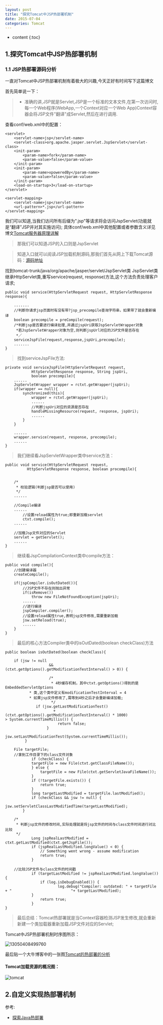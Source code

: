 ```yaml
---
layout: post
title: "探究Tomcat中JSP热部署机制"
date: 2015-07-04
categories: Tomcat
---
```


* content
{:toc}

## 1.探究Tomcat中JSP热部署机制

### 1.1 JSP热部署源码分析

一直对Tomcat中JSP热部署机制有着极大的兴趣,今天正好有时间写下这篇博文

首先简单说一下：

> * 准确的讲,JSP就是Servlet,JSP是一个标准的文本文件,在第一次访问时,每一个Web程序(WebApp,一个Context对应一个Web App)Context容器会将JSP文件"翻译"成Servlet,然后在进行调用.

查看conf/web.xml中的配置：

	<servlet>
		<servlet-name>jsp</servlet-name>
		<servlet-class>org.apache.jasper.servlet.JspServlet</servlet-class>
		<init-param>
			<param-name>fork</param-name>
			<param-value>false</param-value>
		</init-param>
		<init-param>
			<param-name>xpoweredBy</param-name>
			<param-value>false</param-value>
		</init-param>
		<load-on-startup>3</load-on-startup>
	</servlet>
	
	<servlet-mapping>
		<servlet-name>jsp</servlet-name>
		<url-pattern>*.jsp</url-pattern>
	</servlet-mapping>

我们可以知道,当我们访问所有后缀为".jsp"等请求将会访问JspServlet(功能就是“翻译”JSP并对其实施访问);
具体conf/web.xml中其他配置或者参数含义详见博文[Tomcat服务器原理详解](http://www.cnblogs.com/mo-wang/p/3705147.html)

> 那我们可以知道JSP的入口则是JspServlet

> 知道入口就可以阅读JSP加载机制源码,那我们首先从网上下载Tomcat源码：[源码地址](https://github.com/apache/tomcat)

找到tomcat-trunk/java/org/apache/jasper/servlet/JspServlet类
JspServlet类继承HttpServlet类,重写service(request, response)方法,这个方法负责处理客户请求;

	public void service(HttpServletRequest request, HttpServletResponse response){
		
		.......
		//判断你请求jsp页面时有没有带?jsp_precompile查询字符串，如果带了就会重新编译
		boolean precompile = preCompile(request);
		/*判断jsp是否要进行编译处理,并通过jspUri获取JspServletWrapper对象
		 *若JspServletWrapper对象为空,则判断jspUrl对应的JSP文件是否存在
		 *／
		serviceJspFile(request,response,jspUri,precompile);
		.......
	}

> 找到serviceJspFile方法:

	private void serviceJspFile(HttpServletRequest request,
				HttpServletResponse response, String jspUri,
				boolean precompile){
		......
		JspServletWrapper wrapper = rctxt.getWrapper(jspUri);
		if(wrapper == null){
			synchronized(this){
				wrapper = rctxt.getWrapper(jspUri);
				......
				//判断jspUri对应的资源是否存在
				handleMissingResource(request, response, jspUri);
				......
			}
		}

		......
		wrapper.service(request, response, precompile);
		......
	}

> 我们继续看JspServletWrapper类中service方法：

	public void service(HttpServletRequest request,
			  HttpServletResponse response, boolean procompile){
		
		
		/*
		 * 校验逻辑(判断jsp是否可以使用)
		 */		
		......

		//Compile编译
		......
			//设置reload属性为true;即重新加载servlet
			ctxt.compile();
		......

		//加载Jsp文件对应的Servlet
		servlet = getServlet();
		......
	}	

> 继续看JspCompilationContext类中compile方法：

	public void compile(){
		//创建编译器
		createCompile();
		
		if(jspCompiler.isOutDated()){
			//JSP文件不存在则抛出异常
			if(isRemove())
				throw new FileNotFoundException(jspUri);
			......
			//进行编译
			jspCompiler.compiler();
			//设置reload属性true,表明jsp文件修改,需要重新加载
			jsw.setReload(true);
			......
		}		
	}

> 最后的核心方法Compiler类中的isOutDated(boolean checkClass)方法

	public boolean isOutDated(boolean checkClass){
		
		if (jsw != null
                		&& (ctxt.getOptions().getModificationTestInterval() > 0)) {
		     
                        /*
                         * 4秒缓存机制，其中ctxt.getOptions()得到的是EmbeddedServletOptions
		       * 类,这个类中定义有modificationTestInterval = 4
		       * 如果jsp文件修改了,需等到4秒之后才会重新编译加载;
                         */
    	  	      if (jsw.getLastModificationTest()
                  		  + (ctxt.getOptions().getModificationTestInterval() * 1000) 			  > System.currentTimeMillis()) {
                			return false;
            	       }
            	      jsw.setLastModificationTest(System.currentTimeMillis());
 	         }
		
		File targetFile;
		//拿到工作目录下的class文件对象
        		if (checkClass) {
           	 	targetFile = new File(ctxt.getClassFileName());
        		} else {
            		targetFile = new File(ctxt.getServletJavaFileName());
        		}
        		if (!targetFile.exists()) {
            		return true;
        		}
        		long targetLastModified = targetFile.lastModified();
        		if (checkClass && jsw != null) {
            		jsw.setServletClassLastModifiedTime(targetLastModified);
       		}
		
		/*
		 * 判断jsp文件的修改时间,实际处理就是将jsp文件的时间与class文件时间进行对比比较
		 */
        		Long jspRealLastModified = ctxt.getLastModified(ctxt.getJspFile());
        		if (jspRealLastModified.longValue() < 0) {
            		// Something went wrong - assume modification
            		return true;
        		}
		
		//比较JSP文件与class文件的时间戳
        		if (targetLastModified != jspRealLastModified.longValue()) {
            		if (log.isDebugEnabled()) {
                			log.debug("Compiler: outdated: " + targetFile + " 							"+ targetLastModified);
           		}
            		return true;
        		}
	}

> 最后总结：Tomcat热部署就是当Context容器检测JSP发生修改,就会重新新建一个类加载器重新加载JSP文件对应的Servlet;

Tomcat中JSP热部署机制时序图所示：

![13050408499760](http://xiaohuishu.net/static/post_image/jsphotswap.png)

最后贴一个大牛博客中的一张图[Tomcat的热部署的分析](http://www.blogjava.net/heavensay/archive/2013/12/03/389685.html)

<h4>Tomcat加载资源的概况图：</h4>

![tomcat](http://images.blogjava.net/blogjava_net/heavensay/classloader/loadprocess.jpg)

## 2.自定义实现热部署机制
	
参考:

* [探索Java热部署](http://xiaohuishu.net/2015/07/26/%E6%8E%A2%E7%B4%A2Java%E7%83%AD%E9%83%A8%E7%BD%B2/)
